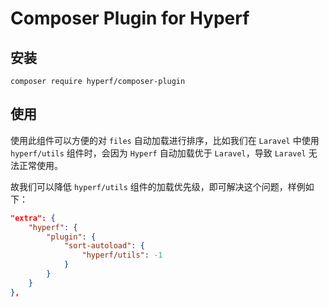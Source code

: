 # Composer Plugin for Hyperf

## 安装

```
composer require hyperf/composer-plugin
```

## 使用

使用此组件可以方便的对 `files` 自动加载进行排序，比如我们在 `Laravel` 中使用 `hyperf/utils` 组件时，会因为 `Hyperf` 自动加载优于 `Laravel`，导致 `Laravel` 无法正常使用。

故我们可以降低 `hyperf/utils` 组件的加载优先级，即可解决这个问题，样例如下：

```json
"extra": {
    "hyperf": {
        "plugin": {
            "sort-autoload": {
                "hyperf/utils": -1
            }
        }
    }
},
```
